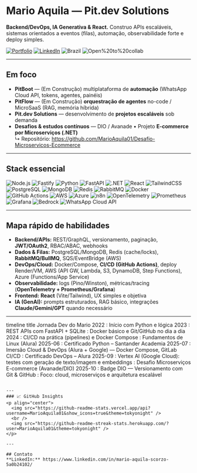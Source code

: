 # Mario Aquila — Pit.dev Solutions
**Backend/DevOps, IA Generativa & React.** Construo APIs escaláveis, sistemas orientados a eventos (filas), automação, observabilidade forte e deploy simples.

[![Portfolio](https://img.shields.io/badge/Portfolio-Devpost-0A66C2?logo=devpost&logoColor=white)](https://devpost.com/)
[![LinkedIn](https://img.shields.io/badge/LinkedIn-Mario%20Aquila-0A66C2?logo=linkedin&logoColor=white)](https://www.linkedin.com/in/mario-aquila-scorzo-5a0b24102/)
![Brazil](https://img.shields.io/badge/BR-Developer-009739?labelColor=222)
![Open%20to%20collab](https://img.shields.io/badge/Open%20to-Collaboration-6E56CF)

---

## Em foco
- **PitBoot** — (Em Construção) multiplataforma de **automação** (WhatsApp Cloud API, tokens, agentes, painéis)
- **PitFlow** — (Em Construção) **orquestração de agentes** no-code / MicroSaaS (RAG, memória híbrida)
- **Pit.dev Solutions** — desenvolvimento de **projetos escaláveis** sob demanda
- **Desafios & estudos contínuos** — DIO / Avanade • Projeto **E-commerce por Microserviços (.NET)**  
  ↳ Repositório: https://github.com/MarioAquila01/Desafio-Microservicos-Ecommerce

---

## Stack essencial
![Node.js](https://img.shields.io/badge/Node.js-20-339933?logo=node.js&logoColor=white)
![Fastify](https://img.shields.io/badge/Fastify-API-000000?logo=fastify&logoColor=white)
![Python](https://img.shields.io/badge/Python-3.11-3776AB?logo=python&logoColor=white)
![FastAPI](https://img.shields.io/badge/FastAPI-Backend-009688?logo=fastapi&logoColor=white)
![.NET](https://img.shields.io/badge/.NET-8-512BD4?logo=dotnet&logoColor=white)
![React](https://img.shields.io/badge/React-18-61DAFB?logo=react&logoColor=222)
![TailwindCSS](https://img.shields.io/badge/Tailwind-CSS-38B2AC?logo=tailwindcss&logoColor=white)
![PostgreSQL](https://img.shields.io/badge/PostgreSQL-DB-4169E1?logo=postgresql&logoColor=white)
![MongoDB](https://img.shields.io/badge/MongoDB-DB-47A248?logo=mongodb&logoColor=white)
![Redis](https://img.shields.io/badge/Redis-Cache-D82C20?logo=redis&logoColor=white)
![RabbitMQ](https://img.shields.io/badge/RabbitMQ-Filas-FF6600?logo=rabbitmq&logoColor=white)
![Docker](https://img.shields.io/badge/Docker-Compose-2496ED?logo=docker&logoColor=white)
![GitHub Actions](https://img.shields.io/badge/GitHub-Actions-2088FF?logo=githubactions&logoColor=white)
![AWS](https://img.shields.io/badge/AWS-Cloud-232F3E?logo=amazonwebservices&logoColor=FF9900)
![Azure](https://img.shields.io/badge/Azure-Cloud-0078D4?logo=microsoftazure&logoColor=white)
![n8n](https://img.shields.io/badge/n8n-Orchestration-F05A28?logo=n8n&logoColor=white)
![OpenTelemetry](https://img.shields.io/badge/OpenTelemetry-Tracing-683D87?logo=opentelemetry&logoColor=white)
![Prometheus](https://img.shields.io/badge/Prometheus-Metrics-E6522C?logo=prometheus&logoColor=white)
![Grafana](https://img.shields.io/badge/Grafana-Dashboards-F46800?logo=grafana&logoColor=white)
![Bedrock](https://img.shields.io/badge/AWS-Bedrock-232F3E?logo=amazonaws&logoColor=FF9900)
![WhatsApp Cloud API](https://img.shields.io/badge/Meta-WhatsApp%20Cloud%20API-25D366?logo=whatsapp&logoColor=white)

---

## Mapa rápido de habilidades
- **Backend/APIs:** REST/GraphQL, versionamento, paginação, **JWT/OAuth2**, RBAC/ABAC, webhooks  
- **Dados & Filas:** PostgreSQL/MongoDB, Redis (cache/locks), **RabbitMQ/BullMQ**, SQS/EventBridge (AWS)  
- **DevOps/Cloud:** Docker/Compose, **CI/CD (GitHub Actions)**, deploy Render/VM, AWS (API GW, Lambda, S3, DynamoDB, Step Functions), Azure (Functions/App Service)  
- **Observabilidade:** logs (Pino/Winston), métricas/tracing (**OpenTelemetry + Prometheus/Grafana**)  
- **Frontend:** **React** (Vite/Tailwind), UX simples e objetiva  
- **IA (GenAI):** prompts estruturados, RAG básico, integrações **Claude/Gemini/GPT** quando necessário

---
timeline
    title Jornada Dev do Mario
    2022 : Início com Python e lógica
    2023 : REST APIs com FastAPI + SQLite
         : Docker básico e Git/GitHub no dia a dia
    2024 : CI/CD na prática (pipelines) e Docker Compose
         : Fundamentos de Linux (Alura)
    2025-06 : Certificado Python – Santander Academia
    2025-07 : Imersão Cloud & DevOps (Alura + Google) — Docker Compose, GitLab CI/CD
         : Certificado DevOps – Alura
    2025-09 : Vertex AI (Google Cloud): testes com geração de texto/imagem e embeddings
         : Desafio Microserviços E-commerce (Avanade/DIO)
    2025-10 : Badge DIO — Versionamento com Git & GitHub
         : Foco: cloud, microserviços e arquitetura escalável
```0

---
### 📈 GitHub Insights
<p align="center">
  <img src="https://github-readme-stats.vercel.app/api?username=MarioAquila01&show_icons=true&theme=tokyonight" />
  <br />
  <img src="https://github-readme-streak-stats.herokuapp.com/?user=MarioAquila01&theme=tokyonight" />
</p>

---

## Contato
**LinkedIn:** https://www.linkedin.com/in/mario-aquila-scorzo-5a0b24102/ 
